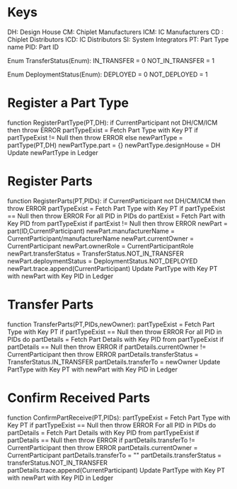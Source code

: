 # Keys
  DH: Design House
  CM: Chiplet Manufacturers
  ICM: IC Manufacturers
  CD : Chiplet Distributors
  ICD: IC Distributors
  SI: System Integrators
  PT: Part Type name
  PID: Part ID

Enum TransferStatus(Enum):
  IN_TRANSFER = 0
  NOT_IN_TRANSFER = 1

Enum DeploymentStatus(Enum):
  DEPLOYED = 0
  NOT_DEPLOYED = 1

# Register a Part Type
  function RegisterPartType(PT,DH):
    if CurrentParticipant not DH/CM/ICM then
      throw ERROR
    partTypeExist = Fetch Part Type with Key PT
    if partTypeExist != Null then
      throw ERROR
    else
      newPartType = partType(PT,DH)
      newPartType.part = {}
      newPartType.designHouse = DH
    Update newPartType in Ledger

  
# Register Parts
  function RegisterParts(PT,PIDs):
    if CurrentParticipant not DH/CM/ICM then
      throw ERROR
    partTypeExist = Fetch Part Type with Key PT
    if partTypeExist == Null then
      throw ERROR
    For all PID in PIDs do
      partExist = Fetch Part with Key PID from partTypeExist
      if partExist != Null then
        throw ERROR
      newPart = part(ID,CurrentParticipant) 
      newPart.manufacturerName = CurrentParticipant/manufacturerName
      newPart.currentOwner = CurrentParticipant
      newPart.ownerRole = CurrentParticipantRole
      newPart.transferStatus = TransferStatus.NOT_IN_TRANSFER
      newPart.deploymentStatus = DeploymentStatus.NOT_DEPLOYED
      newPart.trace.append(CurrentParticipant)
      Update PartType with Key PT with newPart with Key PID in Ledger
    

# Transfer Parts
  function TransferParts(PT,PIDs,newOwner):
     partTypeExist = Fetch Part Type with Key PT
     if partTypeExist == Null then
        throw ERROR
     For all PID in PIDs do
        partDetails = Fetch Part Details with Key PID from partTypeExist
        if partDetails == Null then
          throw ERROR
        if partDetails.currentOwner != CurrentParticipant then
          throw ERROR
        partDetails.transferStatus = TransferStatus.IN_TRANSFER
        partDetails.transferTo = newOwner
        Update PartType with Key PT with newPart with Key PID in Ledger

# Confirm Received Parts
  function ConfirmPartReceive(PT,PIDs):
    partTypeExist = Fetch Part Type with Key PT
    if partTypeExist == Null then
      throw ERROR
    For all PID in PIDs do
      partDetails = Fetch Part Details with Key PID from partTypeExist
        if partDetails == Null then
          throw ERROR
        if partDetails.transferTo != CurrentParticipant then
          throw ERROR
        partDetails.currentOwner = CurrentParticipant
        partDetails.transferTo = ""
        partDetails.transferStatus = transferStatus.NOT_IN_TRANSFER
        partDetails.trace.append(CurrentParticipant)
        Update PartType with Key PT with newPart with Key PID in Ledger
        
    
